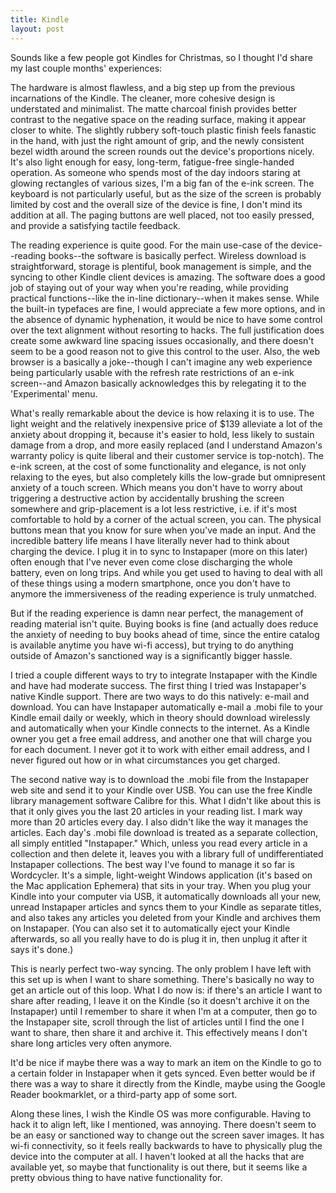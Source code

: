 ```yaml
---
title: Kindle
layout: post
---
```


Sounds like a few people got Kindles for Christmas, so I thought I'd
share my last couple months' experiences:

The hardware is almost flawless, and a big step up from the previous
incarnations of the Kindle. The cleaner, more cohesive design is
understated and minimalist. The matte charcoal finish provides better
contrast to the negative space on the reading surface, making it appear
closer to white. The slightly rubbery soft-touch plastic finish feels
fanastic in the hand, with just the right amount of grip, and the newly
consistent bezel width around the screen rounds out the device's
proportions nicely. It's also light enough for easy, long-term,
fatigue-free single-handed operation. As someone who spends most of the
day indoors staring at glowing rectangles of various sizes, I'm a big
fan of the e-ink screen. The keyboard is not particularly useful, but as
the size of the screen is probably limited by cost and the overall size
of the device is fine, I don't mind its addition at all. The paging
buttons are well placed, not too easily pressed, and provide a
satisfying tactile feedback.

The reading experience is quite good. For the main use-case of the
device--reading books--the software is basically perfect. Wireless
download is straightforward, storage is plentiful, book management is
simple, and the syncing to other Kindle client devices is amazing. The
software does a good job of staying out of your way when you're reading,
while providing practical functions--like the in-line dictionary--when
it makes sense. While the built-in typefaces are fine, I would
appreciate a few more options, and in the absence of dynamic
hyphenation, it would be nice to have some control over the text
alignment without resorting to hacks. The full justification does create
some awkward line spacing issues occasionally, and there doesn't seem to
be a good reason not to give this control to the user. Also, the web
browser is a basically a joke--though I can't imagine any web experience
being particularly usable with the refresh rate restrictions of an e-ink
screen--and Amazon basically acknowledges this by relegating it to the
'Experimental' menu.

What's really remarkable about the device is how relaxing it is to use.
The light weight and the relatively inexpensive price of $139 alleviate
a lot of the anxiety about dropping it, because it's easier to hold,
less likely to sustain damage from a drop, and more easily replaced (and
I understand Amazon's warranty policy is quite liberal and their
customer service is top-notch). The e-ink screen, at the cost of some
functionality and elegance, is not only relaxing to the eyes, but also
completely kills the low-grade but omnipresent anxiety of a touch
screen. Which means you don't have to worry about triggering a
destructive action by accidentally brushing the screen somewhere and
grip-placement is a lot less restrictive, i.e. if it's most comfortable
to hold by a corner of the actual screen, you can. The physical buttons
mean that you know for sure when you've made an input. And the
incredible battery life means I have literally never had to think about
charging the device. I plug it in to sync to Instapaper (more on this
later) often enough that I've never even come close discharging the
whole battery, even on long trips. And while you get used to having to
deal with all of these things using a modern smartphone, once you don't
have to anymore the immersiveness of the reading experience is truly
unmatched.

But if the reading experience is damn near perfect, the management of
reading material isn't quite. Buying books is fine (and actually does
reduce the anxiety of needing to buy books ahead of time, since the
entire catalog is available anytime you have wi-fi access), but trying
to do anything outside of Amazon's sanctioned way is a significantly
bigger hassle.

I tried a couple different ways to try to integrate Instapaper with the
Kindle and have had moderate success. The first thing I tried was
Instapaper's native Kindle support. There are two ways to do this
natively: e-mail and download. You can have Instapaper automatically
e-mail a .mobi file to your Kindle email daily or weekly, which in
theory should download wirelessly and automatically when your Kindle
connects to the internet. As a Kindle owner you get a free email
address, and another one that will charge you for each document. I never
got it to work with either email address, and I never figured out how or
in what circumstances you get charged.

The second native way is to download the .mobi file from the Instapaper
web site and send it to your Kindle over USB. You can use the free
Kindle library management software Calibre for this. What I didn't like
about this is that it only gives you the last 20 articles in your
reading list. I mark way more than 20 articles every day. I also didn't
like the way it manages the articles. Each day's .mobi file download is
treated as a separate collection, all simply entitled "Instapaper."
Which, unless you read every article in a collection and then delete it,
leaves you with a library full of undifferentiated Instapaper
collections. The best way I've found to manage it so far is Wordcycler.
It's a simple, light-weight Windows application (it's based on the Mac
application Ephemera) that sits in your tray. When you plug your Kindle
into your computer via USB, it automatically downloads all your new,
unread Instapaper articles and syncs them to your Kindle as separate
titles, and also takes any articles you deleted from your Kindle and
archives them on Instapaper. (You can also set it to automatically eject
your Kindle afterwards, so all you really have to do is plug it in, then
unplug it after it says it's done.)

This is nearly perfect two-way syncing. The only problem I have left
with this set up is when I want to share something. There's basically no
way to get an article out of this loop. What I do now is: if there's an
article I want to share after reading, I leave it on the Kindle (so it
doesn't archive it on the Instapaper) until I remember to share it when
I'm at a computer, then go to the Instapaper site, scroll through the
list of articles until I find the one I want to share, then share it and
archive it. This effectively means I don't share long articles very
often anymore.

It'd be nice if maybe there was a way to mark an item on the Kindle to
go to a certain folder in Instapaper when it gets synced. Even better
would be if there was a way to share it directly from the Kindle, maybe
using the Google Reader bookmarklet, or a third-party app of some sort.

Along these lines, I wish the Kindle OS was more configurable. Having to
hack it to align left, like I mentioned, was annoying. There doesn't
seem to be an easy or sanctioned way to change out the screen saver
images. It has wi-fi connectivity, so it feels really backwards to have
to physically plug the device into the computer at all. I haven't looked
at all the hacks that are available yet, so maybe that functionality is
out there, but it seems like a pretty obvious thing to have native
functionality for.
